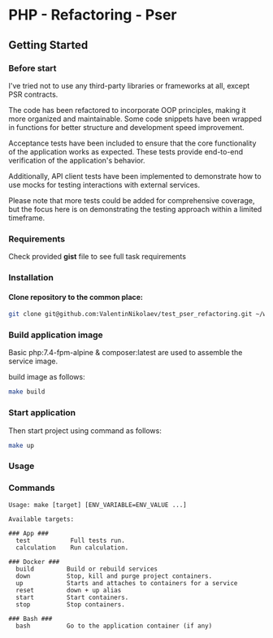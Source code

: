 # PHP - Refactoring - Pser

## Getting Started

### Before start
I've tried not to use any third-party libraries or frameworks at all, except PSR contracts.

The code has been refactored to incorporate OOP principles, making it more organized and maintainable. Some code snippets have been wrapped in functions for better structure and development speed improvement.

Acceptance tests have been included to ensure that the core functionality of the application works as expected. These tests provide end-to-end verification of the application's behavior.

Additionally, API client tests have been implemented to demonstrate how to use mocks for testing interactions with external services.

Please note that more tests could be added for comprehensive coverage, but the focus here is on demonstrating the testing approach within a limited timeframe.

### Requirements
Check provided **gist** file to see full task requirements

### Installation

#### Clone repository to the common place:

```bash
git clone git@github.com:ValentinNikolaev/test_pser_refactoring.git ~/workspace/test_pser_refactoring
```

### Build application image
Basic php:7.4-fpm-alpine & composer:latest are used to assemble the service image.

build image as follows:

```bash
make build
```

### Start application

Then start project using command as follows:
```bash
make up
```

### Usage
### Commands
```apacheconf
Usage: make [target] [ENV_VARIABLE=ENV_VALUE ...]

Available targets:

### App ###
  test           Full tests run.
  calculation    Run calculation.

### Docker ###
  build         Build or rebuild services
  down          Stop, kill and purge project containers.
  up            Starts and attaches to containers for a service
  reset         down + up alias
  start         Start containers.
  stop          Stop containers.

### Bash ###
  bash          Go to the application container (if any)

```

